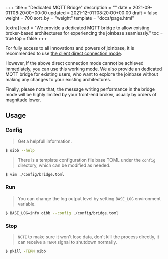 +++
title = "Dedicated MQTT Bridge"
description = ""
date = 2021-09-01T08:20:00+00:00
updated = 2021-12-01T08:20:00+00:00
draft = false
weight = 700
sort_by = "weight"
template = "docs/page.html"

[extra]
lead = "We provide a dedicated MQTT bridge to allow existing broker-based architectures for experiencing the joinbase seamlessly."
toc = true
top = false
+++

For fully access to all innovations and powers of joinbase, it is recommended to use [the client direct connection mode](/docs/references/mqtt/). 

However, If the above direct connection mode cannot be achieved immediately, you can use this working mode. We also provide an dedicated MQTT bridge for existing users, who want to explore the joinbase without making any changes to your existing architectures.

Finally, please note that, the message writing performance in the bridge mode will be highly limited by your front-end broker, usually by orders of magnitude lower.

## Usage

### Config

> Get a helpfull information.

```bash
$ oibb --help
```

> There is a template configuration file base TOML under the `config` directory, 
which can be modified as needed.

```bash
$ vim ./config/bridge.toml
```

### Run

> You can change the log output level by setting `BASE_LOG` environment variable.

```bash
$ BASE_LOG=info oibb --config ./config/bridge.toml
```

### Stop
> `NOTE`
> to make sure it won't lose data, don't kill the process directly, it can receive a `TERM` signal to shutdown normally. 

```bash
$ pkill -TERM oibb
```

